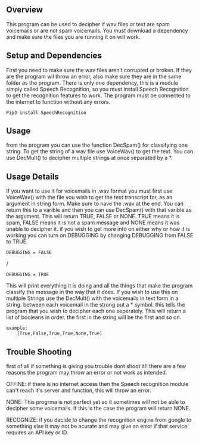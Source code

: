 
## Overview

This program can be used to decipher if wav files or text are spam voicemails or are not spam voicemails.
You must download a dependency and make sure the files you are running it on will work.

## Setup and Dependencies

First you need to make sure the wav files aren’t corrupted or broken. If they are the program wil throw
an error, also make sure they are in the same folder as the program. There is only one dependency, this
is a module simply called Speech Recognition, so you must install Speech Recognition to get the recognition
features to work. The program must be connected to the internet to function without any errors.

    Pip3 install SpeechRecognition 

## Usage

from the program you can use the function DecSpam() for classifying one string. To get the string
of a wav file use VoiceWav() to get the text. You can use DecMult() to decipher multiple strings at once
separated by a *.

## Usage Details

If you want to use it for voicemails in .wav format you must first use VoiceWav() with
the file you wish to get the text transcript for, as an argument in string form. Make sure to have
the .wav at the end. You can return this to a varible and then you can use DecSpam() with that varible
as the argument. This will return TRUE, FALSE or NONE. TRUE means it is spam, FALSE means it is not a spam
message and NONE means it was unable to decipher it. if you wish to get more info on either why or how it
is working you can turn on DEBUGGING by changing DEBUGGING from FALSE to TRUE.

    DEBUGGING = FALSE

/ 

    DEBUGGING = TRUE

This will print everything it is doing and all the things that make the program classify the message in the
way that it does. If you wish to use this on multiple Strings use the DecMult() with the voicemails in text form in 
a string. between each voicemail in the strong put a * symbol. this tells the program that you wish to decipher each
one seperately. This will return a list of booleans in order. the first in the string will be the first and so on.

    example:
        [True,False,True,True,None,True]

## Trouble Shooting

first of all if something is giving you trouble dont shoot it!!
there are a few reasons the program may throw an error or not work as intended.

 OFFINE: if there is no internet access then the Speech recognition module can't reach it's server and function,
 this will throw an error.

 NONE: This progrma is not perfect yet so it sometimes will not be able to decipher some voicemails. If this is
 the case the program will return NONE.

 RECOGNIZE: if you decide to change the recognition engine from google to something else it may not be acurate and
 may give an error if that service requires an API key or ID.
 
